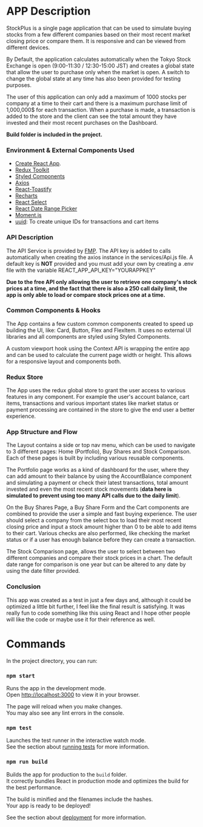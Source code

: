 # APP Description

StockPlus is a single page application that can be used to simulate buying stocks from a few different companies based on their most recent market closing price or compare them. It is responsive and can be viewed from different devices.

By Default, the application calculates automatically when the Tokyo Stock Exchange is open (9:00-11:30 / 12:30-15:00 JST) and creates a global state that allow the user to purchase only when the market is open.
A switch to change the global state at any time has also been provided for testing purposes.

The user of this application can only add a maximum of 1000 stocks per company at a time to their cart and there is a maximum purchase limit of 1,000,000$ for each transaction.
When a purchase is made, a transaction is added to the store and the client can see the total amount they have invested and their most recent purchases on the Dashboard.

**Build folder is included in the project.**

### Environment & External Components Used

- [Create React App](https://github.com/facebook/create-react-app).
- [Redux Toolkit](https://redux-toolkit.js.org/)
- [Styled Components](https://styled-components.com/)
- [Axios](https://github.com/axios/axios)
- [React-Toastify](https://github.com/fkhadra/react-toastify)
- [Recharts](https://recharts.org/en-US)
- [React Select](https://react-select.com/)
- [React Date Range Picker](https://github.com/wojtekmaj/react-daterange-picker)
- [Moment.js](https://momentjs.com/)
- [uuid](https://github.com/uuidjs/uuid): To create unique IDs for transactions and cart items

### API Description

The API Service is provided by [FMP](https://site.financialmodelingprep.com/).
The API key is added to calls automatically when creating the axios instance in the services/Api.js file. A default key is **NOT** provided and you must add your own by creating a .env file with the variable REACT_APP_API_KEY="YOURAPPKEY"

**Due to the free API only allowing the user to retrieve one company's stock prices at a time, and the fact that there is also a 250 call daily limit, the app is only able to load or compare stock prices one at a time.**

### Common Components & Hooks

The App contains a few custom common components created to speed up building the UI, like: Card, Button, Flex and FlexItem. It uses no external UI libraries and all components are styled using Styled Components.

A custom viewport hook using the Context API is wrapping the entire app and can be used to calculate the current page width or height. This allows for a responsive layout and components both.

### Redux Store

The App uses the redux global store to grant the user access to various features in any component.
For example the user's account balance, cart items, transactions and various important states like market status or payment processing are contained in the store to give the end user a better experience.

### App Structure and Flow

The Layout contains a side or top nav menu, which can be used to navigate to 3 different pages: Home (Portfolio), Buy Shares and Stock Comparison.
Each of these pages is built by including various reusable components.

The Portfolio page works as a kind of dashboard for the user, where they can add amount to their balance by using the AccountBalance component and simulating a payment or check their latest transactions, total amount invested and even the most recent stock movements (**data here is simulated to prevent using too many API calls due to the daily limit**).

On the Buy Shares Page, a Buy Share Form and the Cart components are combined to provide the user a simple and fast buying experience. The user should select a company from the select box to load their most recent closing price and input a stock amount higher than 0 to be able to add items to their cart.
Various checks are also performed, like checking the market status or if a user has enough balance before they can create a transaction.

The Stock Comparison page, allows the user to select between two different companies and compare their stock prices in a chart. The default date range for comparison is one year but can be altered to any date by using the date filter provided.

### Conclusion

This app was created as a test in just a few days and, although it could be optimized a little bit further, I feel like the final result is satisfying. It was really fun to code something like this using React and I hope other people will like the code or maybe use it for their reference as well.

# Commands

In the project directory, you can run:

### `npm start`

Runs the app in the development mode.\
Open [http://localhost:3000](http://localhost:3000) to view it in your browser.

The page will reload when you make changes.\
You may also see any lint errors in the console.

### `npm test`

Launches the test runner in the interactive watch mode.\
See the section about [running tests](https://facebook.github.io/create-react-app/docs/running-tests) for more information.

### `npm run build`

Builds the app for production to the `build` folder.\
It correctly bundles React in production mode and optimizes the build for the best performance.

The build is minified and the filenames include the hashes.\
Your app is ready to be deployed!

See the section about [deployment](https://facebook.github.io/create-react-app/docs/deployment) for more information.
